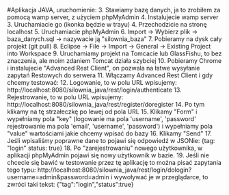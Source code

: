 #Aplikacja JAVA, uruchomienie:
3. Stawiamy bazę danych, ja to zrobiłem za pomocą wamp server, z użyciem phpMyAdmin
  4. Instalujecie wamp server
  3. Uruchamiacie go (ikonka będzie w trayu)
  4. Przechodzicie na stronę localhost
  5. Uruchamiacie phpMyAdmin
  6. Import -> Wybierz plik -> baza_danych.sql -> nazywacie ją "silownia_baza"
7. Pobieramy na dysk cały projekt (git pull)
8. Eclipse -> File -> Import -> General -> Existing Project into Workspace
9. Uruchamiamy projekt na Tomcacie lub GlassFishu, to bez znaczenia, ale moim zdaniem Tomcat działa szybciej
10. Pobieramy Chrome i instalujecie "Advanced Rest Client", on pozwala na łatwe wysyłanie zapytań Restowych do serwera
11. Włączamy Advanced Rest Client i gdy chcemy testować:
  12. Logowanie, to w polu URL wpisujemy: http://localhost:8080/silownia_java/rest/login/authenticate 
  13. Rejestrowanie, to w polu URL wpisujemy: http://localhost:8080/silownia_java/rest/register/doregister
  14. Po tym klikamy na tę strzałeczkę po lewej od pola URL
  15. Klikamy "Form" i wypełniamy pola "key" (logowanie ma pola 'username', 'password' rejestrowanie ma pola 'email', 'username', 'password') i wypełniamy pola "value" wartościami jakie chcemy wpisać do bazy
  16. Klikamy "Send"
  17. Jeśli wpisaliśmy poprawne dane to pojawi się odpowiedź w JSONie: {tag: "login" status: true}
18. Po "zarejestrowaniu" nowego użytkownika, w aplikacji phpMyAdmin pojawi się nowy użytkownik w bazie.
19. Jeśli nie chcecie się bawić w testowanie przez tę aplikację to można pisać zapytania tego typu:  http://localhost:8080/silownia_java/rest/login/dologin?username=admin&password=admin i wywoływać je w przeglądarce, to zwróci taki tekst: {"tag":"login","status":true} 


